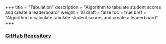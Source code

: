 +++
title = "Tabulation"
description = "Algorithm to tabulate student scores and create a leaderboard"
weight = 10
draft = false
toc = true
bref = "Algorithm to calculate tabulate student scores and create a leaderboard"
+++

### [GitHub Repository](https://github.com/VCHS-DECA-Software/Tabulation)
